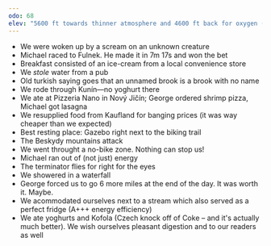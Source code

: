 ```yaml
---
odo: 68
elev: "5600 ft towards thinner atmosphere and 4600 ft back for oxygen (jk)"
---
```


- We were woken up by a scream on an unknown creature
- Michael raced to Fulnek. He made it in 7m 17s and won the bet
- Breakfast consisted of an ice-cream from a local convenience store
- We _stole_ water from a pub
- Old turkish saying goes that an unnamed brook is a brook with no name
- We rode through Kunín—no yoghurt there
- We ate at Pizzeria Nano in Nový Jičín; George ordered shrimp pizza, Michael got lasagna
- We resupplied food from Kaufland for banging prices (it was way cheaper than we expected)
- Best resting place: Gazebo right next to the biking trail
- The Beskydy mountains attack
- We went throught a no-bike zone. Nothing can stop us!
- Michael ran out of (not just) energy
- The terminator flies for right for the eyes
- We showered in a waterfall
- George forced us to go 6 more miles at the end of the day. It was worth it. Maybe.
- We acommodated ourselves next to a stream which also served as a perfect fridge (A+++ energy efficiency)
- We ate yoghurts and Kofola (Czech knock off of Coke – and it's actually much better). We wish ourselves pleasant digestion and to our readers as well